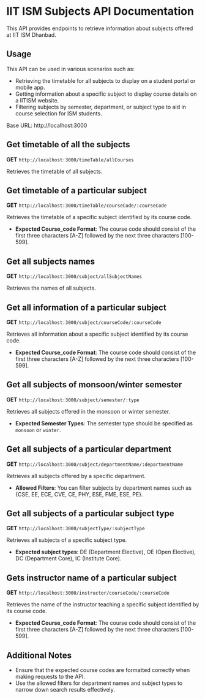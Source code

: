 # IIT ISM Subjects API Documentation

This API provides endpoints to retrieve information about subjects offered at IIT ISM Dhanbad.

## Usage

This API can be used in various scenarios such as:
- Retrieving the timetable for all subjects to display on a student portal or mobile app.
- Getting information about a specific subject to display course details on a IITISM website.
- Filtering subjects by semester, department, or subject type to aid in course selection for ISM students.


Base URL: http://localhost:3000

## Get timetable of all the subjects

**GET** `http://localhost:3000/timeTable/allCourses`

Retrieves the timetable of all subjects.

## Get timetable of a particular subject

**GET** `http://localhost:3000/timeTable/courseCode/:courseCode`

Retrieves the timetable of a specific subject identified by its course code.

- **Expected Course_code Format**: The course code should consist of the first three characters [A-Z] followed by the next three characters [100-599].

## Get all subjects names

**GET** `http://localhost:3000/subject/allSubjectNames`

Retrieves the names of all subjects.

## Get all information of a particular subject

**GET** `http://localhost:3000/subject/courseCode/:courseCode`

Retrieves all information about a specific subject identified by its course code.

- **Expected Course_code Format**: The course code should consist of the first three characters [A-Z] followed by the next three characters [100-599].

## Get all subjects of monsoon/winter semester

**GET** `http://localhost:3000/subject/semester/:type`

Retrieves all subjects offered in the monsoon or winter semester.

- **Expected Semester Types**: The semester type should be specified as `monsoon` or `winter`.

## Get all subjects of a particular department

**GET** `http://localhost:3000/subject/departmentName/:departmentName`

Retrieves all subjects offered by a specific department.

- **Allowed Filters**: You can filter subjects by department names such as {CSE, EE, ECE, CVE, CE, PHY, ESE, FME, ESE, PE}.

## Get all subjects of a particular subject type

**GET** `http://localhost:3000/subjectType/:subjectType`

Retrieves all subjects of a specific subject type.

- **Expected subject types**: DE (Department Elective), OE (Open Elective), DC (Department Core), IC (Institute Core).

## Gets instructor name of a particular subject

**GET** `http://localhost:3000/instructor/courseCode/:courseCode`

Retrieves the name of the instructor teaching a specific subject identified by its course code.

- **Expected Course_code Format**: The course code should consist of the first three characters [A-Z] followed by the next three characters [100-599].


## Additional Notes

- Ensure that the expected course codes are formatted correctly when making requests to the API.
- Use the allowed filters for department names and subject types to narrow down search results effectively.
